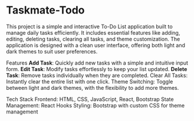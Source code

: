 # Taskmate-Todo
This project is a simple and interactive To-Do List application built to manage daily tasks efficiently. It includes essential features like adding, editing, deleting tasks, clearing all tasks, and theme customization. The application is designed with a clean user interface, offering both light and dark themes to suit user preferences.


Features
**Add Task**: Quickly add new tasks with a simple and intuitive input form.
**Edit Task**: Modify tasks effortlessly to keep your list updated.
**Delete Task**: Remove tasks individually when they are completed.
Clear All Tasks: Instantly clear the entire list with one click.
Theme Switching: Toggle between light and dark themes, with the flexibility to add more themes.

Tech Stack
Frontend: HTML, CSS, JavaScript, React, Bootstrap
State Management: React Hooks
Styling: Bootstrap with custom CSS for theme management
